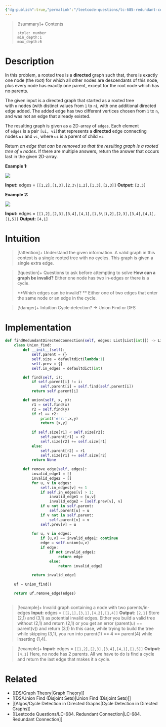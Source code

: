 ```yaml
---
{"dg-publish":true,"permalink":"/leetcode-questions/lc-685-redundant-connection-ii/","title":"LC 685. Redundant Connection II","tags":["union-find","cycle-detection","graph","lc-hard"]}
---
```



>[!summary]+ Contents
>```toc
>style: number
>min_depth:1
>max_depth:6
>```

# Description

In this problem, a rooted tree is a **directed** graph such that, there is exactly one node (the root) for which all other nodes are descendants of this node, plus every node has exactly one parent, except for the root node which has no parents.

The given input is a directed graph that started as a rooted tree with `n` nodes (with distinct values from `1` to `n`), with one additional directed edge added. The added edge has two different vertices chosen from `1` to `n`, and was not an edge that already existed.

The resulting graph is given as a 2D-array of `edges`. Each element of `edges` is a pair `[ui, vi]`that represents a **directed** edge connecting nodes `ui` and `vi`, where `ui` is a parent of child `vi`.

Return _an edge that can be removed so that the resulting graph is a rooted tree of_ `n` _nodes_. If there are multiple answers, return the answer that occurs last in the given 2D-array.

**Example 1:**

![](https://assets.leetcode.com/uploads/2020/12/20/graph1.jpg)

**Input:** edges = ``[[1,2],[1,3],[2,3\|1,2],[1,3],[2,3]]``
**Output:** ``[2,3]``

**Example 2:**

![](https://assets.leetcode.com/uploads/2020/12/20/graph2.jpg)

**Input:** edges = ``[[1,2],[2,3],[3,4],[4,1],[1,5\|1,2],[2,3],[3,4],[4,1],[1,5]]``
**Output:** ``[4,1]``
# Intuition

> [!attention]+ Understand the given information.
> A valid graph in this context is a single rooted tree with no cycles.
> This graph is given a single extra edge. 


> [!question]+ Questions to ask before attempting to solve
> **How can a graph be invalid?**
> Either one node has two in-edges or there is a cycle.
> 
> **Which edges can be invalid? **
> Either one of two edges that enter the same node or an edge in the cycle.


>[!danger]+ Intuition
> Cycle detection? -> Union Find or DFS

# Implementation
```python
def findRedundantDirectedConnection(self, edges: List[List[int]]) -> List[int]:
	class Union_find:
		def __init__(self):
			self.parent = {}
			self.size = defaultdict(lambda:1)
			self.prev = {}
			self.in_edges = defaultdict(int)

		def find(self, i):
			if self.parent[i] != i:
				self.parent[i] = self.find(self.parent[i])
			return self.parent[i]

		def union(self, x, y):
			r1 = self.find(x)
			r2 = self.find(y)
			if r1 == r2:
				print('err:',x,y)
				return [x,y]
			
			if self.size[r1] < self.size[r2]:
				self.parent[r1] = r2
				self.size[r2] += self.size[r1]
			else:
				self.parent[r2] = r1
				self.size[r1] += self.size[r2]
			return None
	
		def remove_edge(self, edges):
			invalid_edge1 = []
			invalid_edge2 = []
			for u, v in edges:
				self.in_edges[v] += 1
				if self.in_edges[v] > 1:
					invalid_edge1 = [u,v]
					invalid_edge2 = [self.prev[v], v]
				if u not in self.parent:
					self.parent[u] = u
				if v not in self.parent:
					self.parent[v] = v
				self.prev[v] = u
				
			for u, v in edges:
				if [u,v] == invalid_edge1: continue
				edge = self.union(u,v)
				if edge:
					if not invalid_edge1:
						return edge
					else:
						return invalid_edge2
					
			return invalid_edge1
	
	uf = Union_find()

	return uf.remove_edge(edges)
       
```

>[!example]+ 
>Invalid graph containing a node with two parents/in-edges
>**Input:** edges = `[[2,1],[3,1],[4,2],[1,4]]`
>**Output**: `[2,1]`
>Store (2,1) and (3,1) as potential invalid edges.
>Either you build a valid tree without (2,1) and return (2,1) or you get an error (parent(u) == parent(v)) and return (3,1)
>In this case, while trying to build the tree while skipping (3,1), you run into parent(1) == 4 == parent(4) while inserting (1,4). 


> [!example]+ 
> **Input:** edges = `[[1,2],[2,3],[3,4],[4,1],[1,5]]`
**Output:** `[4,1]`
> Here, no node has 2 parents. All we have to do is find a cycle and return the last edge that makes it a cycle. 
> 

# Related
- [[DS/Graph Theory\|Graph Theory]]
- [[DS/Union Find (Disjoint Sets)\|Union Find (Disjoint Sets)]]
- [[Algos/Cycle Detection in Directed Graphs\|Cycle Detection in Directed Graphs]]
- [[Leetcode Questions/LC-684. Redundant Connection\|LC-684. Redundant Connection]]